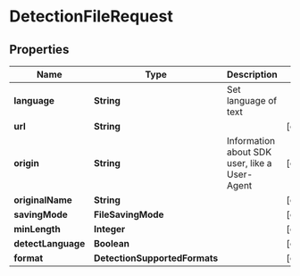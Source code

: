 

# DetectionFileRequest


## Properties

| Name | Type | Description | Notes |
|------------ | ------------- | ------------- | -------------|
|**language** | **String** | Set language of text |  |
|**url** | **String** |  |  [optional] |
|**origin** | **String** | Information about SDK user, like a User-Agent |  [optional] |
|**originalName** | **String** |  |  [optional] |
|**savingMode** | **FileSavingMode** |  |  [optional] |
|**minLength** | **Integer** |  |  [optional] |
|**detectLanguage** | **Boolean** |  |  [optional] |
|**format** | **DetectionSupportedFormats** |  |  [optional] |



